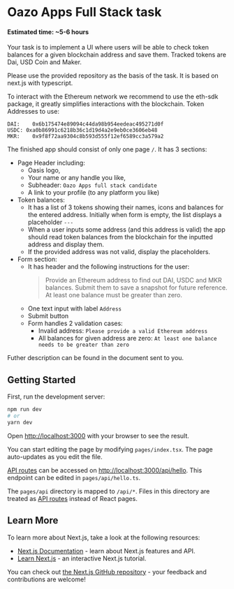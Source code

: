 # Oazo Apps Full Stack task

#### Estimated time: ~5-6 hours 

Your task is to implement a UI where users will be able to check token balances for a given blockchain address and save them. Tracked tokens are Dai, USD Coin and Maker.

Please use the provided repository as the basis of the task. It is based on next.js with typescript.

To interact with the Ethereum network we recommend to use the eth-sdk package, it greatly simplifies interactions with the blockchain. 
Token Addresses to use:
```
DAI: 	0x6b175474e89094c44da98b954eedeac495271d0f
USDC: 0xa0b86991c6218b36c1d19d4a2e9eb0ce3606eb48
MKR:	0x9f8f72aa9304c8b593d555f12ef6589cc3a579a2
```


The finished app should consist of only one page `/`. It has 3 sections:
- Page Header including:
    - Oasis logo,
    - Your name or any handle you like,
    - Subheader: `Oazo Apps full stack candidate`
    - A link to your profile (to any platform you like)
- Token balances:
   - It has a list of 3 tokens showing their names, icons and balances for the entered address.  Initially when form is empty, the list displays a placeholder `---`
   - When a user inputs some address (and this address is valid) the app should read token balances from the blockchain for the inputted address and display them.
   - If the provided address was not valid, display the placeholders.
- Form section:
    - It has header and the following instructions for the user:
      > Provide an Ethereum address to find out DAI, USDC and MKR balances. Submit them to save a snapshot for future reference. At least one balance must be greater than zero.
    - One text input with label `Address`
    - Submit button
    - Form handles 2 validation cases:
        - Invalid address: `Please provide a valid Ethereum address`
        - All balances for given address are zero: `At least one balance needs to be greater than zero`

Futher description can be found in the document sent to you.

## Getting Started

First, run the development server:

```bash
npm run dev
# or
yarn dev
```

Open [http://localhost:3000](http://localhost:3000) with your browser to see the result.

You can start editing the page by modifying `pages/index.tsx`. The page auto-updates as you edit the file.

[API routes](https://nextjs.org/docs/api-routes/introduction) can be accessed on [http://localhost:3000/api/hello](http://localhost:3000/api/hello). This endpoint can be edited in `pages/api/hello.ts`.

The `pages/api` directory is mapped to `/api/*`. Files in this directory are treated as [API routes](https://nextjs.org/docs/api-routes/introduction) instead of React pages.

## Learn More

To learn more about Next.js, take a look at the following resources:

- [Next.js Documentation](https://nextjs.org/docs) - learn about Next.js features and API.
- [Learn Next.js](https://nextjs.org/learn) - an interactive Next.js tutorial.

You can check out [the Next.js GitHub repository](https://github.com/vercel/next.js/) - your feedback and contributions are welcome!

